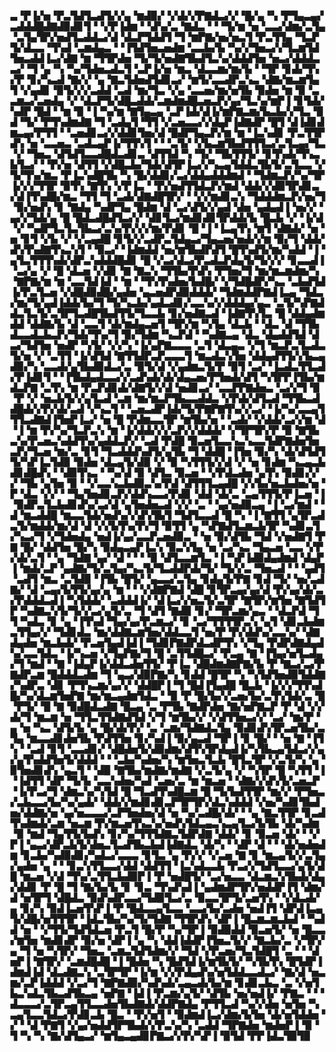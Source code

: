 ▃▝▛▐▞▅▝▛▃▜▟▜▃▟▜▞▞▄▝▆▟▉▞▝▞▟▞▞▛▇▟▃▞▞▝█▞▄▝▚▝▛▜▄▃▄▞▃▟▟▟█▟▇▟▉▟▊▜▝▝▞▛▐▟▆▝▝▟▚▞▃▝▇▟▃▝▝▝▜▞▆▝▅▝▃▃▞▟▆▞▃▜▄▝▃▜▄▜▛▞▅▟▜▃▟▟▃▞▟▝▟▃▛▜▟▟▜▝▜▝▆▛▇▞▅▞▅▃▜▝▛▃▜▜▄▝▜▃▛▜▞▟▃▃▝▜▚▟▝▃▆▟▄▃▝▝▐▜▟▜▅▃▅▟▆▝▃▃▙▞▙▝▚▞▞▜▅▃▞▞▜▃▆▜▟▜▅▃▟▟▐▃▞▟▇▝▆▝▜▜▛▟▅▝▜▞▜▞▅▟▇▜▙▟▜▃▚▞▟▟▟▜▅▝▅▃▞▟▟▟▃▃▞▝▜▝▄▝▚▝▚▞▜▟▅▃▟▃▜▝▃▛▐▞▅▝▆▃▝▟▃▃▆▞▆▞▙▝▝▜▛▝▊▟▞▜▚▞▛▝▊▞▚▃▟▝▇▞▞▝▄▝▇▃▜▟▅▟▜▟▊▃▞▝▆▜▞▃▃▟▛▃▚▃▝▟▇▞▆▃▆▜▄▜▝▞▄▟▊▝▉▜▞▞▞▃▟▟▝▃▟▝▆▞▜▃▝▞▄▝▃▃▅▞▆▞▅▜▙▝▉▟▅▝▆▝▉▝▃▃▆▃▞▃▅▟▄▝▞▝▟▃▛▜▞▟█▃▟▟▞▃▆▟▆▟█▃▅▃▛▞▄▞▜▃▚▞▆▛▐▝▊▜▟▞▚▟▛▝█▟▝▝▆▝▉▝▐▝▚▞▆▝▇▜▄▃▄▝▃▛▐▟▞▟▐▞▆▛▇▃▆▞▙▃▙▞▞▜▃▝▉▟▝▜▞▝▛▜▚▟▆▟▇▝▜▝▃▟▄▜▝▜▜▝▞▃▅▃▃▞▞▟▄▛▐▟▇▟▛▝█▜▝▟▐▟▊▟▆▃▄▞▛▜▜▝▝▃▅▟▊▃▞▞▟▟▊▜▅▞▟▝█▟▛▜▄▃▛▞▆▝▆▝▐▃▚▟▊▝▛▃▜▜▛▟▚▝▅▝▃▃▅▃▝▃▟▃▄▛▐▞▜▜▚▜▝▝▝▃▜▞▝▞▙▃▆▜▙▟▜▜▜▃▞▃▜▃▄▞▜▃▝▞▝▜▅▃▝▟▜▟▜▃▃▟█▟▃▟▊▃▝▟▜▜▟▝▚▝▜▞▝▜▙▜▜▜▞▝▊▜▚▟▞▜▚▃▙▜▃▞▝▝▛▞▅▝▟▜▜▝▞▟█▃▙▞▜▟▞▟▜▛▐▃▞▞▚▃▄▜▟▟▃▜▙▜▞▃▜▃▃▝▞▜▞▜▚▞▆▃▝▛▐▃▚▟█▜▙▝▚▝█▞▟▟▊▞▃▞▟▟▄▟▟▟▆▟▝▝▜▟▆▃▛▞▚▞▜▛▐▞▞▞▜▜▛▝▉▜▚▝▇▜▚▝▞▛▐▃▝▝▛▞▅▟▜▜▟▃▛▞▆▟▝▟▟▞▞▟▉▜▛▟▊▃▞▟▐▜▚▟█▞▆▃▝▜▜▝▜▝▃▟▞▟▇▟█▜▛▞▝▝▞▞▆▟▊▃▚▝▜▟▟▟▆▃▛▞▅▞▜▝▉▞▅▟▚▝▊▝▇▟▄▝▚▟▛▜▄▝█▟▆▝▟▝▃▞▟▜▞▞▄▟▝▟▅▝▄▟▄▟▐▝▅▞▞▝▄▞▞▜▟▞▄▝█▝█▟▃▟█▟▜▃▞▞▝▟▊▜▃▞▆▟▊▟▊▜▛▟▟▞▙▝█▃▙▝▞▝▐▞▟▝▞▝▚▟▛▜▃▜▃▜▙▃▞▃▚▞▛▞▞▞▆▞▛▟▊▝█▝▐▝▐▃▄▜▚▝▆▜▝▟▇▟▞▝▅▝▅▝▊▜▝▞▙▝▞▝▞▃▄▟█▝▊▜▞▞▃▟▛▃▜▟▄▃▞▜▄▃▅▞▅▟▞▞▆▝▉▞▜▝▟▟▞▟▚▜▚▟▇▜▚▃▚▜▝▝▉▃▞▝▐▟▆▟▟▝▅▞▆▜▙▟▛▟▜▝█▜▚▟▜▞▆▞▚▟▟▝▐▝▄▜▃▜▜▜▚▟▞▟▛▃▚▟▟▟█▟▊▝█▝▞▃▞▟▃▞▛▃▟▃▛▟▄▜▞▜▞▞▞▝▊▃▃▟▐▝▃▞▄▝▞▝█▝▟▃▅▝▞▟▊▝▇▝▇▃▚▝▜▜▙▞▛▟▚▝▛▜▅▞▜▝▆▞▆▃▆▟▆▞▚▝▇▛▇▞▆▝▆▝▃▃▜▟▐▟▝▝▆▝▝▜▚▜▚▟▅▞▙▟█▞▝▞▜▟█▟▛▞▚▃▝▃▙▟▜▟▐▞▛▃▜▃▅▝▞▟█▟▉▟█▞▄▟▅▝▄▃▅▟▛▟▉▟▟▟▞▝▜▟▆▟▟▛▇▟▐▃▄▝▜▟▃▞▆▞▜▞▄▟▐▟▟▞▙▞▜▝▜▞▚▃▙▞▄▟▃▟▊▞▃▃▚▞▞▟▟▟▄▞▄▃▝▃▜▞▚▛▇▟▟▃▜▃▜▞▃▜▛▜▃▟█▜▙▟▜▜▞▜▃▃▙▝▊▞▅▟▇▃▟▝▐▟▇▜▚▜▃▝█▝▟▟▄▟▆▟▟▝▟▟▇▞▙▝▟▝▃▃▜▝▟▞▆▟▄▃▅▜▝▜▛▞▆▝▚▜▄▝▟▃▙▝▝▟▃▝▟▝▜▜▙▟▃▃▟▃▙▃▛▞▜▟▞▜▚▞▜▝▉▞▜▟▆▝▚▃▛▟▝▝▚▟▇▃▄▝▟▃▝▟▄▟▟▜▟▝▟▃▞▜▟▜▅▝▅▟▛▝▚▜▞▝▞▞▚▝▐▞▄▛▇▃▃▃▝▃▜▝▟▃▄▃▝▞▜▝▆▃▛▃▜▃▟▃▜▞▅▝▞▝▃▜▜▝▐▞▟▜▟▝▇▜▜▟▛▃▛▃▃▃▜▝▆▃▟▃▚▜▅▝▟▟▄▟▜▜▞▞▙▃▄▟▉▞▚▝▃▃▟▞▄▜▙▟▉▟▃▞▃▝▉▜▞▟▝▞▄▟▆▃▜▞▛▝▉▜▝▃▞▝▐▃▟▃▜▜▃▟▞▛▐▟▊▜▝▝▐▜▙▟▄▟▃▃▞▞▃▟▚▟▞▟▞▟▄▃▅▞▛▜▅▟▞▟▜▝▚▜▛▛▐▜▙▞▆▟▃▛▇▝▃▜▚▝▆▝▛▃▛▟▊▟▞▟▇▜▞▞▟▝▅▟▊▃▞▝▃▃▛▛▇▟▅▃▝▃▞▞▜▝▉▝▛▝▞▝▅▃▙▜▞▞▄▜▃▟▝▃▆▝▆▞▆▃▛▜▙▃▃▟▟▃▝▞▛▟▞▟▜▃▟▝▜▜▙▃▟▟█▟▞▞▛▞▟▞▃▟▝▞▚▃▜▝▝▃▅▃▟▛▐▟▞▜▞▛▇▛▇▜▚▞▞▃▞▝▐▞▚▞▃▃▄▜▜▜▃▟▇▟▐▜▅▛▐▃▞▝▅▝█▝▛▟▆▃▃▜▛▝▆▜▙▞▅▝▝▃▟▞▝▞▟▟▞▃▞▞▆▝▟▝▐▝▆▝▛▞▚▞▜▃▛▃▚▝▆▝▐▞▟▟▞▞▞▃▛▞▞▟▟▟▞▝▞▜▛▜▛▞▛▝▉▝▇▜▙▃▚▞▛▃▅▃▚▟▟▜▚▞▄▟▟▃▛▞▝▃▟▝▛▟█▝▉▃▅▜▃▃▚▃▚▃▃▜▟▛▇▟▅▜▅▃▛▞▜▃▅▝▆▞▃▝▊▜▝▜▃▟▟▟▚▟▜▞▄▜▙▝▜▝▟▟█▝▐▜▅▝▉▞▚▝▟▞▟▜▟▜▜▞▚▛▐▃▜▟▉▝▉▟▅▝▟▃▄▜▞▟▉▝▞▝▉▝▚▜▜▜▞▞▟▝▞▝▅▝▊▟▆▝▚▃▄▃▙▟▊▟█▟▚▝▝▟▉▜▚▃▝▝▚▞▟▝▉▝▟▜▃▝▉▃▅▝▝▞▛▟▃▟▅▝▄▜▚▝▉▟▊▞▞▞▝▜▙▝▄▜▅▝▉▝▝▞▃▃▚▃▙▟▉▃▚▞▛▟▝▟▜▜▜▃▄▟█▝▞▞▙▞▅▃▙▟▅▞▅▝▛▝▟▃▝▞▞▝▝▜▄▜▅▟▊▃▛▞▟▟▚▃▃▞▛▟▊▝▟▟▝▟▞▃▝▃▄▜▜▜▞▛▐▃▅▝▐▝▉▟▛▃▜▃▙▟▊▟▚▞▃▞▟▝▄▜▅▟▅▃▟▝▞▞▝▃▝▝▄▞▅▟▉▃▄▝▐▝▃▞▆▟▝▝▟▝▆▃▟▟█▝▆▃▃▜▟▞▅▟▚▞▞▟▚▜▙▜▝▜▟▜▃▃▟▝█▝▚▝▐▝▇▜▜▝▄▜▛▃▟▃▜▞▆▟▟▞▆▞▟▝▟▝▞▞▙▜▚▞▛▞▜▝▉▜▜▝▄▝▚▛▇▟▜▃▆▃▙▜▛▝▚▟▊▃▜▞▚▃▞▜▝▞▜▟▅▟▄▝▅▟▐▞▄▞▃▃▛▃▅▟▉▃▝▝▅▝▉▞▟▜▙▝▜▟▝▞▅▟▇▜▝▛▇▝█▞▝▟▟▜▅▝█▞▚▝▉▟▄▃▄▛▐▃▚▝▉▃▚▜▄▝▅▝▃▞▚▃▝▜▄▃▅▝▃▃▝▞▛▞▟▞▃▜▝▝▄▝▜▟▇▝▄▞▝▟▝▝▝▝▉▝▟▜▃▃▆▜▃▝▐▝▚▛▐▟▉▟▄▟▆▟▝▟▄▛▐▝▆▟▞▃▛▝▄▟▇▞▜▞▃▜▄▞▚▃▜▞▜▃▟▟▛▟▞▜▞▝▜▞▞▃▝▜▅▃▟▝▝▝▄▟▜▝▃▟▜▝▆▃▝▃▜▟▉▝▐▜▙▝█▜▞▝▄▃▃▞▃▜▄▝▊▟▄▜▞▛▇▝▊▟▝▜▞▝▅▞▃▟▇▞▝▟▝▃▄▞▙▜▜▞▄▞▄▝▆▝▝▝▞▟▇▛▇▟▝▟█▝▊▜▛▃▄▞▄▞▟▝▛▞▄▞▟▞▃▞▛▟▟▟▃▟▐▝▚▜▟▟▞▝▃▟▟▟▐▞▝▟▐▃▞▞▅▃▜▞▃▜▛▝▇▜▛▞▆▜▅▝▇▜▟▜▛▝▚▟▇▃▚▜▞▜▞▞▃▞▄▜▞▃▝▜▝▟▜▝▇▟▉▝▊▞▝▜▛▃▆▞▄▃▝▝▟▃▛▟▝▜▜▝▚▟▃▝▊▝▄▝▐▜▚▟▝▜▄▞▄▞▛▃▆▃▞▝▊▝▃▞▜▜▜▜▛▃▚▝▄▜▝▟▊▃▙▟▆▃▜▜▄▞▞▝▜▟▊▟▃▝▆▞▟▟▇▃▆▜▅▞▟▟▃▃▜▝▅▞▛▝▛▞▟▟▚▞▃▃▚▞▝▟▇▟▄▟▅▝▆▃▙▟▞▝▛▃▅▜▄▟▐▟▐▝▜▟▊▛▇▟▛▟▃▟▛▜▚▝▞▜▄▝▛▟▛▟▇▟▄▟▚▞▃▃▜▟▃▝▐▞▚▃▅▝▞▜▄▛▇▞▜▝█▝▃▜▜▟█▃▞▝▛▃▄▝▇▝▐▜▄▞▅▜▃▟▄▞▜▝▆▟▝▝▇▝▐▟▄▛▐▞▟▟▃▟▅▜▜▞▝▛▐▃▝▟█▟▆▟▇▛▇▞▙▝▛▝▇▃▞▃▞▛▇▟▛▃▆▝█▟▟▟▃▟▆▝▜▝▄▃▞▟▉▛▇▞▚▝▊▟▟▝█▜▛▝▚▝▚▜▟▜▅▟▉▜▟▟▇▞▚▟▛▃▝▟▊▝▛▜▚▃▆▞▄▞▞▝▟▟█▛▐▝▜▝█▟▐▜▄▟█▝█▃▙▝▐▞▞▞▜▜▚▟█▞▚▞▟▃▆▜▅▛▇▝▆▞▆▃▄▟▆▜▟▃▝▝▉▝▛▝█▞▙▞▞▃▅▞▙▞▃▜▚▜▟▞▃▝█▝▛▜▞▝█▝▇▝▉▟█▟▃▟▇▝█▃▄▝▃▝▛▜▙▝▇▟▛▟▅▝▇▞▅▛▇▃▛▝▛▝▟▝▞▞▟▞▜▝▆▃▆▝▅▝▜▜▃▜▜▟▇▟▜▟▝▞▜▝▆▜▙▞▞▝▞▟▜▜▅▃▞▞▝▃▞▝▆▞▛▝▄▝▅▝▚▃▝▟▜▞▙▝▄▝█▞▟▞▛▞▝▃▝▃▆▞▜▟▇▟▃▜▄▝▉▟▊▟▚▜▛▃▅▜▙▞▃▜▄▝▆▃▃▟▊▟▅▜▙▝▛▟▜▜▅▝▊▞▚▟▐▝▉▞▄▃▟▝▜▛▐▝▊▝█▞▝▝▅▝▇▝▐▜▚▝▝▃▟▝▊▜▝▃▃▟▊▞▝▟█▟▅▜▞▟▉▟▆▞▟▜▚▜▛▟▄▟▐▞▚▜▙▃▄▜▟▃▞▞▄▞▄▜▚▟▟▜▅▜▞▟▟▟▝▝▝▃▙▞▚▟▅▞▚▝▆▜▅▃▜▃▙▝█▜▃▜▛▝▞▃▜▞▚▝▄▝▉▜▅▟▊▟▚▝▄▃▜▝▝▟▉▝▇▜▙▞▆▟▇▞▆▟▇▝▞▃▜▞▄▝▞▝▚▜▛▝█▝▚▜▜▝▐▝▐▟▜▜▝▟▛▝▜▞▙▝▃▃▚▟▅▞▚▟▝▃▅▞▃▝▆▝▆▃▅▝▝▟▇▞▞▟▚▜▞▃▅▃▛▝▐▞▛▃▞▜▝▟▆▃▚▞▚▜▟▝█▝▜▃▟▜▚▟█▃▆▝█▝▜▞▙▟▜▜▛▝▆▞▞▝▛▜▅▃▞▃▙▃▃▞▙▞▚▞▄▟▞▝▟▟▞▞▆▟▊▟▊▃▛▜▛▜▛▞▟▃▚▟▟▟▝▞▅▞▚▟▊▜▙▟▅▞▟▟▇▞▅▝▄▞▅▃▃▃▞▃▛▜▅▟▅▞▟▝▅▝▚▞▃▟█▞▟▞▝▝▄▝▇▃▜▜▛▝▊▃▟▜▚▟▆▟▞▃▆▝▅▃▆▝▛▞▆▃▅▜▚▃▚▞▅▟▚▜▟▃▄▃▚▃▄▜▃▞▙▜▙▝▟▞▚▟▆▝▉▝▆▟▝▜▄▜▜▞▙▟▚▝▊▞▚▞▜▜▜▟▇▃▜▟▛▟▇▝▟▟▞▝▊▝▉▃▅▝▟▞▝▝▞▛▐▝▄▃▞▟▛▃▙▜▞▟▅▃▜▃▟▜▙▃▙▟▐▟▇▟▃▝▟▞▚▝▝▟▛▝▟▝▝▝▟▞▅▟▅▟▆▝▊▃▙▞▚▟▉▟▊▞▚▟▃▞▃▃▃▝▊▜▃▝▄▝▛▞▞▝▞▃▅▝▇▝▊▝▆▃▄▜▞▞▃▜▄▞▄▟▅▝▄▝▝▝▊▃▚▜▜▃▃▞▟▟▝▟▟▜▜▝▐▃▚▟▃▃▙▝▛▃▞▞▜▟▜▃▃▞▄▜▞▟█▝▆▃▅▝▞▟▝▜▚▞▃▜▜▃▙▟▉▛▐▝▛▝▅▟█▜▞▝▃▞▅▃▃▝▟▃▆▃▚▜▙▟▞▟▄▞▟▟▊▝▛▝█▝▜▝▇▞▙▞▙▝▊▝▊▃▝▜▚▟▚▟▐▝▄▟▆▟▛▜▛▞▅▟▟▛▐▜▝▟▆▞▟▝▅▜▛▜▝▟█▟▃▝▉▟▚▟▛▃▃▞▜▟▉▜▃▞▃▝▉▃▃▜▛▜▞▃▅▜▚▝▝▞▟▃▟▞▄▝▊▞▚▝▉▟▐▃▅▜▚▛▐▝▛▝█▟▃▃▄▜▃▃▝▃▃▞▙▞▃▟▅▝▅▟▐▜▝▟▛▟▐▃▄▜▞▟█▞▅▜▜▜▛▝▐▟▃▜▙▞▚▞▜▞▜▟▇▝▜▜▛▟▚▝▟▛▐▝█▃▆▃▆▃▙▟▝▝▚▟▟▝▅▝▝▞▜▜▞▜▟▜▟▃▅▝▛▃▜▝█▞▛▝▚▞▜▛▐▝▉▟▉▟▟▝▉▃▅▜▞▝▅▝█▃▃▞▆▜▅▝▆▟▊▟▛▝▉▞▅▝▟▛▐▝▄▝▚▝▟▟▐▟▟▛▐▜▅▃▜▞▞▝▇▃▙▞▃▝▞▜▛▞▄▝▜▝▅▝▚▜▛▞▝▜▅▃▝▃▆▃▜▟▜▟▆▞▞▝▜▟▝▞▛▃▅▞▜▃▜▟█▜▝▃▝▝▝▟▅▛▐▝▇▜▛▞▝▃▆▟█▟█▝▐▝█▟▅▝▚▝█▟▜▟▐▞▆▜▙▜▞▝▚▜▙▜▚▝█▜▟▛▐▟▆▟▐▟▝▟▃▟▇▃▚▝▃▜▛▜▛▝▐▞▆▝▞▞▛▟▄▟▚▞▅▜▟▟▃▃▟▃▞▝▇▞▟▝▅▃▆▞▃▛▐▟▟▟▝▞▃▞▜▝▇▛▇▟▉▞▚▟▚▟▞▃▄▃▟▞▙▞▆▝▊▟▊▃▙▃▝▃▝▞▅▜▙▃▚▟▃▜▙▃▟▜▙▃▄▝▅▛▇▝▐▟▐▝▛▃▆▞▄▜▞▝▟▜▙▝▅▞▅▟▐▞▝▛▇▃▝▝▝▟▃▃▃▞▃▜▛▃▄▜▜▃▃▟▅▜▙▟▇▟▞▟▟▛▇▟▄▝▛▜▜▃▟▝▚▞▞▟▅▝▅▜▅▝▚▃▄▜▃▃▜▟▃▞▛▟▊▃▙▝█▃▝▝▛▞▅▜▝▝▉▟▆▟▐▃▞▟▆▞▙▜▅▝▟▞▅▜▟▟▅▝▞▝▝▟▝▛▇▜▝▞▄▞▅▟▟▜▛▜▙▟▞▞▛▃▚▞▚▝▃▟▟▝▜▛▇▟▅▝▆▟▅▛▐▝▉▝▜▝▚▝▚▝▇▞▟▜▄▃▞▝▆▜▄▃▄▟▊▛▇▃▞▞▛▞▚▛▐▝▉▜▟▝▛▛▐▟▃▜▉▜▉
